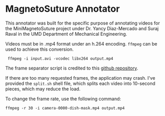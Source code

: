 # MagnetoSuture Annotator
This annotator was built for the specific purpose of annotating videos for the MiniMagnetoSuture project under Dr. Yancy Diaz-Mercado and Suraj Raval in the UMD Department of Mechanical Engineering. 

Videos must be in .mp4 format under an h.264 encoding. `ffmpeg` can be used to achieve this conversion.
```
 ffmpeg -i input.avi -vcodec libx264 output.mp4
 ```

The frame separator script is credited to this [github repository](https://github.com/bertyhell/video-to-frames).

If there are too many requested frames, the application may crash. I've provided the `split.sh` shell file, which splits each video into 10-second pieces, which may reduce the load.

To change the frame rate, use the following command:
```
ffmpeg -r 30 -i camera-0000-dish-mask.mp4 output.mp4
```